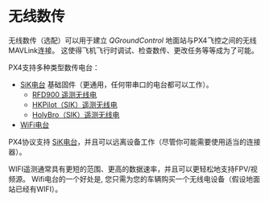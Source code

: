 # 无线数传

无线数传（选配）可以用于建立 *QGroundControl* 地面站与PX4飞控之间的无线MAVLink连接。 这使得飞机飞行时调试、检查数传、更改任务等等成为了可能。

PX4支持多种类型数传电台：

* [SiK电台](../telemetry/sik_radio.md) 基础固件（更通用，任何带串口的电台都可以工作）。 
  * [RFD900 遥测无线电](../telemetry/rfd900_telemetry.md)
  * [HKPilot（SIK）遥测无线电](../telemetry/hkpilot_sik_radio.md)
  * [HolyBro（SIK）遥测无线电](../telemetry/holybro_sik_radio.md)
* [WiFi电台](../telemetry/telemetry_wifi.md)

PX4协议支持 [SiK电台](../telemetry/sik_radio.md)，并且可以远离设备工作（尽管你可能需要使用适当的连接器）。

WIFI遥测通常具有更短的范围、更高的数据速率，并且可以更轻松地支持FPV/视频源。 Wifi电台的一个好处是, 您只需为您的车辆购买一个无线电设备（假设地面站已经有WIFI）。